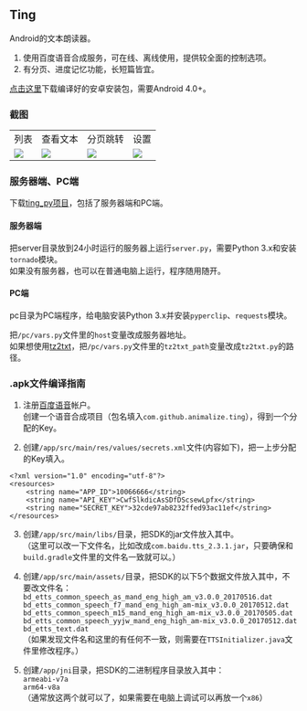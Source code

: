 ## Ting

Android的文本朗读器。

1. 使用百度语音合成服务，可在线、离线使用，提供较全面的控制选项。
2. 有分页、进度记忆功能，长短篇皆宜。

[点击这里](https://github.com/animalize/Ting_Android/releases)下载编译好的安卓安装包，需要Android 4.0+。

### 截图

<table>
<tr>
<td>列表</td><td>查看文本</td><td>分页跳转</td><td>设置</td>
</tr>
<tr>
<td><img src="https://github.com/animalize/pics/raw/master/Ting/a.png" /></td>
<td><img src="https://github.com/animalize/pics/raw/master/Ting/b.png" /></td>
<td><img src="https://github.com/animalize/pics/raw/master/Ting/c.png" /></td>
<td><img src="https://github.com/animalize/pics/raw/master/Ting/d.png" /></td>
</tr>
</table>

### 服务器端、PC端

下载[ting_py项目](https://github.com/animalize/ting_py)，包括了服务器端和PC端。

#### 服务器端
把server目录放到24小时运行的服务器上运行`server.py`，需要Python 3.x和安装`tornado`模块。  
如果没有服务器，也可以在普通电脑上运行，程序随用随开。

#### PC端 
pc目录为PC端程序，给电脑安装Python 3.x并安装`pyperclip`、`requests`模块。

把`/pc/vars.py`文件里的`host`变量改成服务器地址。  
如果想使用[tz2txt](https://github.com/animalize/tz2txt)，把`/pc/vars.py`文件里的`tz2txt_path`变量改成`tz2txt.py`的路径。


### .apk文件编译指南

1.  注册[百度语音](http://yuyin.baidu.com)帐户。  
创建一个语音合成项目（包名填入`com.github.animalize.ting`），得到一个分配的Key。

2.  创建`/app/src/main/res/values/secrets.xml`文件(内容如下)，把一上步分配的Key填入。  
```
<?xml version="1.0" encoding="utf-8"?>
<resources>
    <string name="APP_ID">10066666</string>
    <string name="API_KEY">CwfSlkdicAsSDfDScsewLpfx</string>
    <string name="SECRET_KEY">32cde97ab8232ffed93ac11ef</string>
</resources>
```

3.  创建`/app/src/main/libs/`目录，把SDK的jar文件放入其中。  
（这里可以改一下文件名，比如改成`com.baidu.tts_2.3.1.jar`，只要确保和`build.gradle`文件里的文件名一致就可以。）

4.  创建`/app/src/main/assets/`目录，把SDK的以下5个数据文件放入其中，不要改文件名：  
`bd_etts_common_speech_as_mand_eng_high_am_v3.0.0_20170516.dat`  
`bd_etts_common_speech_f7_mand_eng_high_am-mix_v3.0.0_20170512.dat`  
`bd_etts_common_speech_m15_mand_eng_high_am-mix_v3.0.0_20170505.dat`  
`bd_etts_common_speech_yyjw_mand_eng_high_am-mix_v3.0.0_20170512.dat`  
`bd_etts_text.dat`  
（如果发现文件名和这里的有任何不一致，则需要在`TTSInitializer.java`文件里修改程序。）

5.  创建`/app/jni`目录，把SDK的二进制程序目录放入其中：  
`armeabi-v7a`  
`arm64-v8a`  
（通常放这两个就可以了，如果需要在电脑上调试可以再放一个`x86`）
